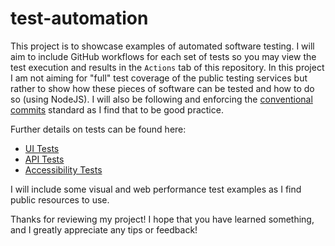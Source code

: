 # test-automation

This project is to showcase examples of automated software testing.
I will aim to include GitHub workflows for each set of tests so you may view
the test execution and results in the `Actions` tab of this repository.
In this project I am not aiming for "full" test coverage of the public testing services
but rather to show how these pieces of software can be tested and how to do so (using NodeJS).
I will also be following and enforcing the [conventional commits](https://www.conventionalcommits.org/en/v1.0.0/#summary)
standard as I find that to be good practice.

Further details on tests can be found here:

- [UI Tests](./tests/ui/README.md)
- [API Tests](./tests/api/README.md)
- [Accessibility Tests](./tests/accessibility/README.md)

I will include some visual and web performance test examples
as I find public resources to use.

Thanks for reviewing my project! I hope that you have learned something,
and I greatly appreciate any tips or feedback!
